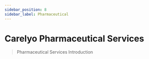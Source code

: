 ```yaml
---
sidebar_position: 8
sidebar_label: Pharmaceutical
---
```

# Carelyo Pharmaceutical Services

> Pharmaceutical Services Introduction
